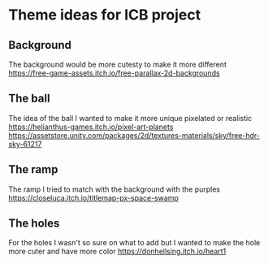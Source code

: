 # Theme ideas for ICB project
## Background
The background would be more cutesty to make it more different
https://free-game-assets.itch.io/free-parallax-2d-backgrounds
## The ball
The idea of the ball I wanted to make it more unique pixelated or realistic
https://helianthus-games.itch.io/pixel-art-planets
https://assetstore.unity.com/packages/2d/textures-materials/sky/free-hdr-sky-61217
## The ramp
The ramp I tried to match with the background with the purples
https://closeluca.itch.io/titlemap-px-space-swamp
## The holes
For the holes I wasn't so sure on what to add but I wanted to make the hole more cuter and have more color
https://donhellsing.itch.io/heart1
